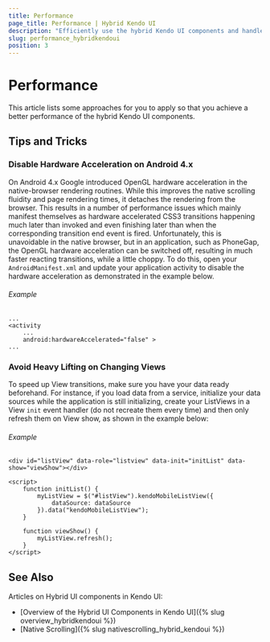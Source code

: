 ```yaml
---
title: Performance
page_title: Performance | Hybrid Kendo UI
description: "Efficiently use the hybrid Kendo UI components and handle performance issues to speed up View transitions."
slug: performance_hybridkendoui
position: 3
---
```


# Performance

This article lists some approaches for you to apply so that you achieve a better performance of the hybrid Kendo UI components.

## Tips and Tricks

### Disable Hardware Acceleration on Android 4.x

On Android 4.x Google introduced OpenGL hardware acceleration in the native-browser rendering routines. While this improves the native scrolling fluidity and page rendering times, it detaches the rendering from the browser. This results in a number of performance issues which mainly manifest themselves as hardware accelerated CSS3 transitions happening much later than invoked and even finishing later than when the corresponding transition end event is fired. Unfortunately, this is unavoidable in the native browser, but in an application, such as PhoneGap, the OpenGL hardware acceleration can be switched off, resulting in much faster reacting transitions, while a little choppy. To do this, open your `AndroidManifest.xml` and update your application activity to disable the hardware acceleration as demonstrated in the example below.

###### Example

    ...
    <activity
        ...
        android:hardwareAccelerated="false" >
    ...

### Avoid Heavy Lifting on Changing Views

To speed up View transitions, make sure you have your data ready beforehand. For instance, if you load data from a service, initialize your data sources while the application is still initializing, create your ListViews in a View `init` event handler (do not recreate them every time) and then only refresh them on View show, as shown in the example below:

###### Example

    <div id="listView" data-role="listview" data-init="initList" data-show="viewShow"></div>

    <script>
        function initList() {
            myListView = $("#listView").kendoMobileListView({
                dataSource: dataSource
            }).data("kendoMobileListView");
        }

        function viewShow() {
            myListView.refresh();
        }
    </script>

## See Also

Articles on Hybrid UI components in Kendo UI:

* [Overview of the Hybrid UI Components in Kendo UI]({% slug overview_hybridkendoui %})
* [Native Scrolling]({% slug nativescrolling_hybrid_kendoui %})
